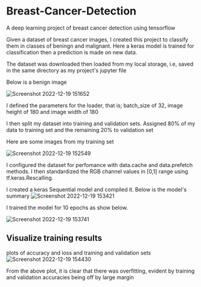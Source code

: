 # Breast-Cancer-Detection
A deep learning project of breast cancer detection using tensorflow


Given a dataset of breast cancer images, I created this project to classify them in classes of beningn and malignant.
Here a keras model is trained for classification then a prediction is made on new data.

The dataset was downloaded then loaded from my local storage, i.e, saved in the same directory as my project's jupyter file

Below is a benign image

![Screenshot 2022-12-19 151652](https://user-images.githubusercontent.com/78556152/208424435-4009f7eb-fde5-4da3-b83b-770cf737c97e.png)

I defined the parameters for the loader, that is; batch_size of 32, image height of 180 and image width of 180 

I then split my dataset into training and validation sets. Assigned 80% of my data to training set and the remaining 20% to validation set

Here are some images from my training set

![Screenshot 2022-12-19 152549](https://user-images.githubusercontent.com/78556152/208425910-57ef17fa-f4b8-43d2-81ca-662fa2a75c20.png)

I configured the dataset for perfomance with data.cache and data.prefetch methods. I then standardized the RGB channel values in [0,1] range using tf.keras.Rescalling.

I created a keras Sequential model and compiled it. Below is the model's summary
![Screenshot 2022-12-19 153421](https://user-images.githubusercontent.com/78556152/208427325-4c9ddca0-0170-43d4-8b62-5b9c6941f828.png)

I trained the model for 10 epochs as show below.

![Screenshot 2022-12-19 153741](https://user-images.githubusercontent.com/78556152/208427966-1bf87568-27e9-4f9d-a4ec-1e352e26b4ef.png)


## Visualize training results

plots of accuracy and loss and training and validation sets
![Screenshot 2022-12-19 154430](https://user-images.githubusercontent.com/78556152/208429189-3e6cbb71-3a7b-410a-9fa3-3fc9de670466.png)

From the above plot, it is clear that there was overfitting, evident by training and validation accuracies being off by large margin
